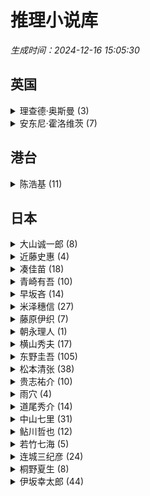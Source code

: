 # 推理小说库 

*生成时间：2024-12-16 15:05:30*


## 英国

<details>
  <summary>理查德·奥斯曼 (3)</summary>

- 周四推理俱乐部：活了两次的男人
- 周四推理俱乐部
- 周四推理俱乐部：消失的子弹

</details>


<details>
  <summary>安东尼·霍洛维茨 (7)</summary>

- 猫头鹰谋杀案(全两册)
- 关键句是死亡
- 神探夏洛克：莫里亚蒂
- 一把扭曲的匕首
- 一行杀人的台词
- 喜鹊谋杀案
- 关键词是谋杀

</details>


## 港台

<details>
  <summary>陈浩基 (11)</summary>

- 魔笛
- 遗忘，刑警（新星版）
- 第欧根尼变奏曲
- 隐蔽嫌疑人
- 遗忘·刑警
- 魔虫人间
- 气球人
- 魔虫人间2_黑白
- 网内人
- 幸存者
- 13.67

</details>


## 日本

<details>
  <summary>大山诚一郎 (8)</summary>

- 全员嫌疑人
- 密室收藏家
- 绝对不在场证明
- 字母表谜案
- 500个目击者_绝对不在场证明2
- 诡计博物馆
- 绝对不在场谜案
- 绑架回忆：诡计博物馆2

</details>


<details>
  <summary>近藤史惠 (4)</summary>

- 伊甸
- 牺牲
- 影响
- 老人与长椅

</details>


<details>
  <summary>凑佳苗 (18)</summary>

- 蓝宝石
- 母性
- 少女
- 乌托邦
- 绝唱
- 白雪公主杀人事件
- 落日
- 往复书简
- 为了N
- 睡在豌豆上
- 告白
- 境遇
- 望乡
- 赎罪
- 反转
- 夜行观览车
- 物语终焉
- 叛逆女儿，完美母亲

</details>


<details>
  <summary>青崎有吾 (10)</summary>

- 图书馆之谜
- Undead_Girl·Murder_Farce_02_怪盗与侦探
- 水族馆之谜
- 敲响密室之门2
- 体育馆之谜
- 地雷格力高（民翻）
- Undead_Girl·Murder_Farce_01_鸟笼使者
- 风之丘五十元硬币之谜
- 煞风景的早间首班车
- 敲响密室之门

</details>


<details>
  <summary>早坂吝 (14)</summary>

- 侦探AI
- 杀人犯对杀人鬼
- 上木荔枝合集（民翻）
- 爱丽丝罪恶奇境
- ＶＲ浮游馆之谜
- 犯人IA
- 谁也不能审判我（民翻）
- 彩虹牙刷（民翻）
- 双蛇密室（民翻）
- 〇〇〇〇〇〇〇〇杀人事件（民翻）
- RPG_SCHOOL（民翻）
- 四元馆事件
- MAILER-DAEMON的战栗
- 无人机侦探

</details>


<details>
  <summary>米泽穗信 (27)</summary>

- 再见，妖精
- 夏季限定热带水果圣代事件
- 书签与谎言的季节（民翻版）
- 花冠之日
- 黑牢城（台版）
- 可燃物（民翻）
- 秋季限定糖渍栗子事件_上
- 秋季限定糖渍栗子事件_下
- 满愿
- 古典部系列_短篇《镜不能鉴》
- 迟来的羽翼
- 羔羊的盛宴
- 巴黎马卡龙之谜
- 冰果
- 寻狗事务所
- 春季限定草莓塔事件
- 虎与蟹，抑或是折木奉太郎杀人事件
- 轮回
- 追想五断章
- 折断的龙骨（全二册）
- 王与马戏团
- 瓶颈（民翻版）
- 冬季限定夹心巧克力事件
- 算计
- 悠长的假日（古典部系列短篇）
- 黑牢城（民翻版）
- 书与钥匙的季节

</details>


<details>
  <summary>藤原伊织 (7)</summary>

- 降雪
- 天狼星之路
- 向日葵的祭典
- 长脚蚊白须的冒险
- 恐怖分子的阳伞
- 手掌上的黑暗
- 离别的火焰

</details>


<details>
  <summary>朝永理人 (1)</summary>

- 毒咖啡事件（民翻）

</details>


<details>
  <summary>横山秀夫 (17)</summary>

- 震度0
- 终身验尸官
- 动机
- 临场
- 踏影而行
- 空屋
- 看守眼
- 64：史上最凶恶绑架撕票事件
- 追诉时效倒计时
- 第三时效
- 罗苹计划
- 半自白
- 半落
- 阴暗的季节
- 超越极限
- 穷追不舍
- 真相

</details>


<details>
  <summary>东野圭吾 (105)</summary>

- 无名之町
- 布鲁特斯的心脏
- 解忧杂货店
- 单恋
- 祈念守护人
- 沉睡的人鱼之家
- 挑战
- 平行世界·爱情故事
- 时生
- 绑架游戏
- 悲剧人偶
- 伽利略的苦恼
- 拉普拉斯的魔女
- 布谷鸟的蛋是谁的
- 禁断的魔术
- 超杀人事件
- 使命与魂的尽头
- 假面饭店
- 名侦探的守则
- 假面山庄
- 风雪追击
- 毕业
- 祈念之树：守护之心（台版）
- 同级生
- 沉睡的森林
- 圣女的救济
- 浪花少年侦探团
- 透明的螺旋
- 第十年的情人节
- 湖畔
- 宿命
- 分身
- 大雪中的山庄
- 希望之线
- 十一字杀人
- 鸟人计划(台版简体)
- 白马山庄谜案
- 你杀了谁（台版）
- 黑笑小说
- 变身
- 再见了，忍老师
- 禁忌魔术
- 科学？
- 怪笑小说
- 空中杀人现场
- 疾风回旋曲
- 梦幻花
- 假面游戏
- 虚像小丑
- 信
- 假面之夜
- 流星之绊
- 白金数据
- 悖论13
- 谎言里的魔术师（台版简体）
- 恋爱的贡多拉
- 天空之蜂
- 虚无的十字架
- 长长的回廊
- 那时的某人
- 濒死之眼
- 嫌疑人X的献身
- 天使之耳：交通警察之夜
- 祈祷落幕时
- 侦探伽利略
- 白夜行
- 美丽的凶器
- 学生街的日子
- 我的晃荡的青春
- 魔球
- 东野圭吾的最后致意
- 从前我死去的家
- 毕业前的杀人游戏
- 酷酷的代课老师
- 我杀了他
- 侦探俱乐部(台版简体)
- 放学后
- 只差一个谎言
- 和魔女共度的七天
- 恶意
- 雪国之劫
- 预知梦
- 红手指
- 白鸟与蝙蝠
- 梦回都灵
- 没有凶手的杀人夜
- 谁杀了她
- 造彩虹的人
- 假面前夜
- 彷徨之刃
- 魔力的胎动
- 以眨眼干杯
- 名侦探的诅咒
- 幻夜
- 危险的维纳斯
- 盛夏的方程式
- 秘密
- 沉默的巡游
- 杀人之门
- 怪人们
- 黎明之街
- 歪笑小说
- 毒笑小说
- 新参者
- 麒麟之翼

</details>


<details>
  <summary>松本清张 (38)</summary>

- 死亡邮递
- 共犯
- 死之枝
- 强蚁
- 时间的习俗
- 松本清张杰作选2·坏女人
- 某《小仓日记》传
- 佐渡流人行
- D之复合
- 水之肌
- 死亡螺旋
- 坏人们
- 憎恶的委托
- 证明
- 眼的气流
- 驿路
- 眼之壁
- 球形的荒野
- 富士山禁恋
- 十万分之一的偶然
- 女人阶梯
- 松本清张推理小说全集（20本）
- 苍白的轨迹
- 迷离世界
- 卖马的女人
- 危险的斜面
- 波之塔
- 隐花平原
- 兽之道
- 黑地之绘
- 隔墙有眼
- 交错的场景
- 日本的黑雾
- 西乡钞
- 夜光的阶梯
- 监视
- 火神被杀
- 黑色笔记

</details>


<details>
  <summary>贵志祐介 (10)</summary>

- 恐怖呢喃
- 上锁的房间
- laizixinshijie
- 玻璃之锤
- 青之炎
- 恶之教典_上
- 神秘钟杀人事件
- 写出娱乐的力量
- 恶之教典_下
- 黑暗之家

</details>


<details>
  <summary>雨穴 (4)</summary>

- 怪画谜案
- 怪屋谜案2（民翻）
- 怪屋谜案
- 変な雨穴：雨穴短篇集（民翻）

</details>


<details>
  <summary>道尾秀介 (14)</summary>

- 光媒之花
- 骸之爪
- 龙神之雨
- 不可以
- 影子
- 杀意的临界点
- 所罗门之犬
- 向日葵不开的夏天
- 鼠男
- 鬼的足音
- 独眼猴
- 月之恋人
- 月与蟹
- 乌鸦的拇指

</details>


<details>
  <summary>中山七里 (31)</summary>

- 界线游戏
- 七色之毒
- 战斗之歌
- 希波克拉底的忧郁
- 连续杀人鬼青蛙男_噩梦再临
- 恶德轮舞曲
- 邂逅贝多芬
- 连续“杀人鬼”青蛙男
- 晚安，拉赫曼尼諾夫
- 五張面的微笑
- 赎罪奏鸣曲
- 恩仇镇魂曲
- 嘲笑的淑女
- 泰米斯之剑
- 追忆夜想曲
- 替身总理
- 希波克拉底的誓言-[日]_中山七里
- Start！
- 再會貝多芬
- 赴死之人的祈禱
- 魔女复甦
- 清扫逝者房间的人
- 開膛手傑克的告白
- 复仇协奏曲
- 哈梅爾吹笛人的誘柺
- 再見了，德彪西
- 能面检察官
- 永遠的蕭邦
- 希波克拉底的试练
- 死亡医生的遗产
- 那些得不到保护的人

</details>


<details>
  <summary>鲇川哲也 (12)</summary>

- 黑色皮箱
- 不完全犯罪
- 憎恶的化石
- 夜之訪問者
- 红色密室
- 紫丁香庄园
- 夺命密室
- 碑文谷事件
- 青铜使者
- 打鼓手为什么笑
- 奎恩的彩色纸
- 蓝色密室

</details>


<details>
  <summary>若竹七海 (5)</summary>

- 恶意的兔子
- 古书店阿赛丽亚的尸体
- 生锈的滑轮
- 我的日常推理
- 告别的方法

</details>


<details>
  <summary>连城三纪彦 (24)</summary>

- 外遇俱乐部
- 前夜祭
- 恋文
- 无颜的肖像
- 白光
- 宵待草夜情
- 连城三纪彦作品集
- 恋爱小说馆
- 花葬
- 鼠之夜
- 瓦斯灯
- 柏林黄昏
- 火恋
- 出轨的女人
- 荒诞杀人
- 暗色喜剧
- 蜜
- 恋文のおんなたち_小说部分
- 隐秘的丧服
- 幻灵之心
- 小异邦人
- 求生无门
- 被窥之私情
- 一朵桔梗花

</details>


<details>
  <summary>桐野夏生 (8)</summary>

- 女神记
- OUT主妇杀人事件
- 异常
- 濡湿面颊的雨
- 残虐记
- 对不起妈妈
- 兽之梦
- 柔嫩的脸颊

</details>


<details>
  <summary>伊坂幸太郎 (44)</summary>

- 潜水艇
- 单挑
- 末日的愚者
- 沙漠
- 不然你搬去火星啊
- 魔王
- 梦境救援
- 逆转苏格拉底
- 阳光劫匪倒转地球
- 献给折颈男的协奏曲
- 这一切纯属偶然！
- 哦！爸爸
- 瓢蟲
- 777（台版繁体）
- 死神的精确度
- 一个人办不到
- 重力小丑
- 杀手界·疾风号
- 跷跷板妖怪
- 再见马戏团
- 汽油生活
- SOS之猿
- 佩珀尔幻象
- 死神的浮力
- 余生皆假期
- 王者
- 杀手界
- 摩登时代
- 双子星
- 恐妻家
- 华丽人生
- 一首小夜曲
- 夜之国的库帕
- 一首朋克救地球
- 阳光劫匪
- 没关系，是伊坂啊！
- 白兔
- 奥杜邦的祈祷
- 金色梦乡
- 阳光劫匪_友情测试
- 阳光劫匪日常与袭击
- 孩子们
- 家鸭与野鸭的投币式置物柜
- 再见，黑鸟

</details>
